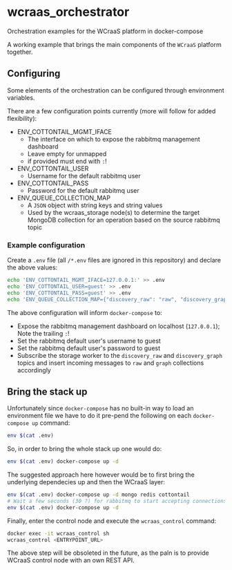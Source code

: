 # wcraas_orchestrator

Orchestration examples for the WCraaS platform in docker-compose

A working example that brings the main components of the `WCraaS` platform together.

## Configuring

Some elements of the orchestration can be configured through environment variables.

There are a few configuration points currently (more will follow for added flexibility):

* ENV_COTTONTAIL_MGMT_IFACE
    * The interface on which to expose the rabbitmq management dashboard
    * Leave empty for unmapped
    * if provided must end with `:`!
* ENV_COTTONTAIL_USER
    * Username for the default rabbitmq user
* ENV_COTTONTAIL_PASS
    * Password for the default rabbitmq user
* ENV_QUEUE_COLLECTION_MAP
    * A `JSON` object with string keys and string values
    * Used by the wcraas_storage node(s) to determine the target MongoDB collection for an operation based on the source rabbitmq topic

### Example configuration

Create a `.env` file (all `/*.env` files are ignored in this repository) and declare the above values:


```sh
echo 'ENV_COTTONTAIL_MGMT_IFACE=127.0.0.1:' >> .env
echo 'ENV_COTTONTAIL_USER=guest' >> .env
echo 'ENV_COTTONTAIL_PASS=guest' >> .env
echo 'ENV_QUEUE_COLLECTION_MAP={"discovery_raw": "raw", "discovery_graph": "graph"}'
```

The above configuration will inform `docker-compose` to:

* Expose the rabbitmq management dashboard on localhost (`127.0.0.1`); Note the trailing `:`!
* Set the rabbitmq default user's username to guest
* Set the rabbitmq default user's password to guest
* Subscribe the storage worker to the `discovery_raw` and `discovery_graph` topics and insert incoming messages to `raw` and `graph` collections accordingly

## Bring the stack up

Unfortunately since `docker-compose` has no built-in way to load an environment file we have to do it pre-pend the following on each `docker-compose up` command:


```sh
env $(cat .env)
```

So, in order to bring the whole stack up one would do:


```sh
env $(cat .env) docker-compose up -d
```

The suggested approach here however would be to first bring the underlying dependecies up and then the WCraaS layer:

```sh
env $(cat .env) docker-compose up -d mongo redis cottontail
# Wait a few seconds (30 ?) for rabbitmq to start accepting connections
env $(cat .env) docker-compose up -d
```

Finally, enter the control node and execute the `wcraas_control` command:


```sh
docker exec -it wcraas_control sh
wcraas_control <ENTRYPOINT_URL>
```

The above step will be obsoleted in the future, as the paln is to provide WCraaS control node with an own REST API.
